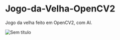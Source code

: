 # Jogo-da-Velha-OpenCV2
Jogo da velha feito em OpenCV2, com AI.

![Sem título](https://user-images.githubusercontent.com/64814564/172480442-115c9844-04a2-4e93-930f-ecc46bf273a3.png)
